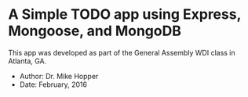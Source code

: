 # A Simple TODO app using Express, Mongoose, and MongoDB

This app was developed as part of the General Assembly WDI class in Atlanta, GA.

* Author: Dr. Mike Hopper
* Date: February, 2016
